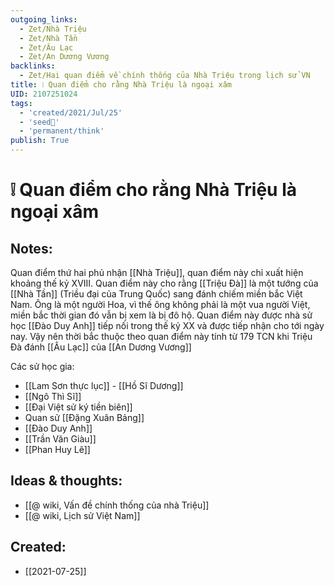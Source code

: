 ```yaml
---
outgoing_links:
  - Zet/Nhà Triệu
  - Zet/Nhà Tần
  - Zet/Âu Lạc
  - Zet/An Dương Vương
backlinks:
  - Zet/Hai quan điểm về chính thống của Nhà Triệu trong lịch sử VN
title: ❕ Quan điểm cho rằng Nhà Triệu là ngoại xâm
UID: 2107251024
tags:
  - 'created/2021/Jul/25'
  - 'seed🥜'
  - 'permanent/think'
publish: True
---
```

# ❕ Quan điểm cho rằng Nhà Triệu là ngoại xâm

## Notes:
Quan điểm thứ hai phủ nhận [[Nhà Triệu]], quan điểm này chỉ xuất hiện khoảng thế kỷ XVIII. Quan điểm này cho rằng [[Triệu Đà]] là một tướng của [[Nhà Tần]] (Triều đại của Trung Quốc) sang đánh chiếm miền bắc Việt Nam. Ông là một người Hoa, vì thế ông không phải là một vua người Việt, miền bắc thời gian đó vẫn bị xem là bị đô hộ. Quan điểm này được nhà sử học [[Đào Duy Anh]] tiếp nối trong thế kỷ XX và được tiếp nhận cho tới ngày nay. Vậy nên thời bắc thuộc theo quan điểm này tính từ 179 TCN khi Triệu Đà đánh [[Âu Lạc]] của [[An Dương Vương]]

Các sử học gia:

- [[Lam Sơn thực lục]] - [[Hồ Sĩ Dương]]
- [[Ngô Thì Sĩ]]
- [[Đại Việt sử ký tiền biên]]
- Quan sử [[Đặng Xuân Bảng]]
- [[Đào Duy Anh]]
- [[Trần Văn Giàu]]
- [[Phan Huy Lê]]


## Ideas & thoughts:
- [[@ wiki, Vấn đề chính thống của nhà Triệu]]
- [[@ wiki, Lịch sử Việt Nam]]

## Created:
- [[2021-07-25]]
